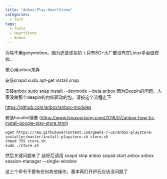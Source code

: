 ```yaml
---
title: "Anbox-Play-HeartStone"
categories:
  - Tech
tags:
  - Tools
  - HeartStone
  - Anbox
---
```


为啥不用genymotion。因为还是虚拟机＋只有8G+大厂都没有在Linux平台做模拟。　　

核心用anbox来弄

安装snapd
sudo apt-get install snap

安装anbox
sudo snap install --devmode --beta anbox
因为Deepin的问题。人家没做那个deepin的内核驱动的包。请按这个流程走下

https://github.com/anbox/anbox-modules


安装houdini镜像
(https://www.linuxuprising.com/2018/07/anbox-how-to-install-google-play-store.html)
```
wget https://raw.githubusercontent.com/geeks-r-us/anbox-playstore-installer/master/install-playstore.sh store.sh
chmod 755 store.sh
sudo ./store.sh
```

然后关键问题来了
装好后请用
snapd stop anbox
snpad start anbox
anbox session-manager --single-window

这三个命令不要有任何其他操作。基本再打开炉石应该没问题了